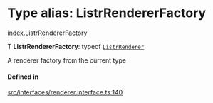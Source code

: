 # Type alias: ListrRendererFactory

[index](../modules/index.md).ListrRendererFactory

Ƭ **ListrRendererFactory**: typeof [`ListrRenderer`](../classes/index.ListrRenderer.md)

A renderer factory from the current type

#### Defined in

[src/interfaces/renderer.interface.ts:140](https://github.com/cenk1cenk2/listr2/blob/a554689/src/interfaces/renderer.interface.ts#L140)
